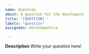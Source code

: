 ```yaml
---
name: Question
about: A question for the developers
title: "[QUESTION] "
labels: "question"
assignees: merendamattia

---
```


**Description**
Write your question here!